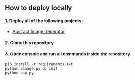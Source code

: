 ## How to deploy locally

#### 1. Deploy all of the following projects:
* [Abstract Image Generator](https://github.com/TheArtur128/Abstract-Image-Generator)

#### 2. Clone this repository

#### 3. Open console and run all commands inside the repository
```
pip install -r requirements.txt
python manage.py db init
python app.py
```
